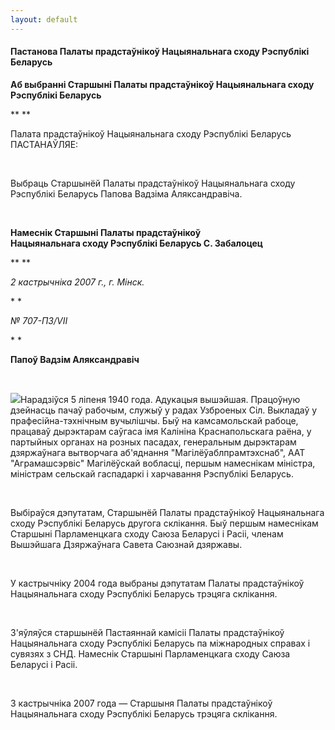 ```yaml
---
layout: default
---
```


#### Пастанова Палаты прадстаўнікоў Нацыянальнага сходу Рэспублікі Беларусь

<div>

**Аб выбранні Старшыні Палаты прадстаўнікоў Нацыянальнага сходу
Рэспублікі Беларусь**

</div>

<div>

** **

</div>

<div>

Палата прадстаўнікоў Нацыянальнага сходу Рэспублікі Беларусь
ПАСТАНАЎЛЯЕ:

</div>

<div>

 

</div>

<div>

Выбраць Старшынёй Палаты прадстаўнікоў Нацыянальнага сходу Рэспублікі
Беларусь Папова Вадзіма Аляксандравіча.

</div>

<div>

 

</div>

<div data-align="right">

**Намеснік Старшыні Палаты прадстаўнікоў  
Нацыянальнага сходу Рэспублікі Беларусь С. Забалоцец**

</div>

<div data-align="right">

** **

</div>

<div>

*2 кастрычніка 2007 г., г. Мінск.*

</div>

<div>

* *

</div>

<div>

*№ 707-ПЗ/VІІ*

</div>

<div>

* *

</div>

<div data-align="center">

**Папоў Вадзім Аляксандравіч**

</div>

<div>

 

</div>

<div>

[![](/a2ttachments/2639/3-15.jpg)](/a2ttachments/2639/3-15i.jpg)Нарадзіўся
5 ліпеня 1940 года. Адукацыя вышэйшая. Працоўную дзейнасць пачаў
рабочым, служыў у радах Узброеных Сіл. Выкладаў у
прафесійна-тэхнічным вучылішчы. Быў на камсамольскай
рабоце, працаваў дырэктарам саўгаса імя Калініна Краснапольскага
раёна, у партыйных органах на розных пасадах, генеральным дырэктарам
дзяржаўнага вытворчага аб'яднання "Магілёўаблпрамтэхснаб", ААТ
"Аграмашсэрвіс" Магілёўскай вобласці, першым намеснікам
міністра, міністрам сельскай гаспадаркі і харчавання Рэспублікі
Беларусь.

</div>

<div>

 

</div>

<div>

Выбіраўся дэпутатам, Старшынёй Палаты прадстаўнікоў Нацыянальнага сходу
Рэспублікі Беларусь другога склікання. Быў першым намеснікам Старшыні
Парламенцкага сходу Саюза Беларусі і Расіі, членам Вышэйшага
Дзяржаўнага Савета Саюзнай дзяржавы.

</div>

<div>

 

</div>

<div>

У кастрычніку 2004 года выбраны дэпутатам Палаты прадстаўнікоў
Нацыянальнага сходу Рэспублікі Беларусь трэцяга склікання.

</div>

<div>

 

</div>

<div>

З'яўляўся старшынёй Пастаяннай камісіі Палаты прадстаўнікоў
Нацыянальнага сходу Рэспублікі Беларусь па міжнародных
справах і сувязях з СНД. Намеснік Старшыні Парламенцкага сходу
Саюза Беларусі і Расіі.

</div>

<div>

 

</div>

<div>

З кастрычніка 2007 года — Старшыня Палаты прадстаўнікоў Нацыянальнага
сходу Рэспублікі Беларусь трэцяга склікання.

</div>

<div>

 

</div>

<div>

 

</div>

<div>

 

</div>

<div>

 

</div>

<div>

 

</div>

<div>

 

</div>
